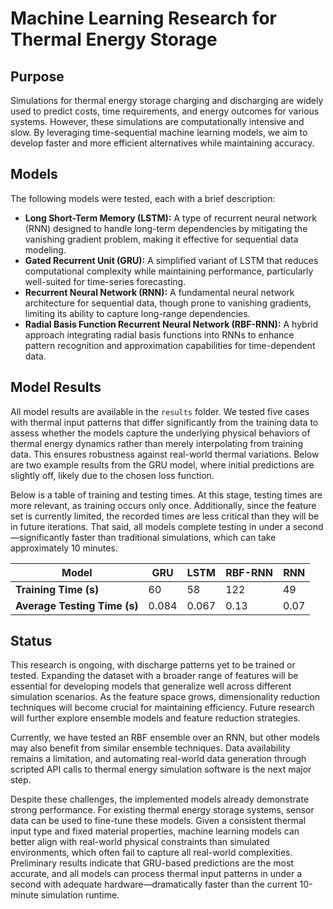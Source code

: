 # Machine Learning Research for Thermal Energy Storage

## Purpose
Simulations for thermal energy storage charging and discharging are widely used to predict costs, time requirements, and energy outcomes for various systems. However, these simulations are computationally intensive and slow. By leveraging time-sequential machine learning models, we aim to develop faster and more efficient alternatives while maintaining accuracy.

## Models
The following models were tested, each with a brief description:

- **Long Short-Term Memory (LSTM):** A type of recurrent neural network (RNN) designed to handle long-term dependencies by mitigating the vanishing gradient problem, making it effective for sequential data modeling.
- **Gated Recurrent Unit (GRU):** A simplified variant of LSTM that reduces computational complexity while maintaining performance, particularly well-suited for time-series forecasting.
- **Recurrent Neural Network (RNN):** A fundamental neural network architecture for sequential data, though prone to vanishing gradients, limiting its ability to capture long-range dependencies.
- **Radial Basis Function Recurrent Neural Network (RBF-RNN):** A hybrid approach integrating radial basis functions into RNNs to enhance pattern recognition and approximation capabilities for time-dependent data.

## Model Results
All model results are available in the `results` folder. We tested five cases with thermal input patterns that differ significantly from the training data to assess whether the models capture the underlying physical behaviors of thermal energy dynamics rather than merely interpolating from training data. This ensures robustness against real-world thermal variations. Below are two example results from the GRU model, where initial predictions are slightly off, likely due to the chosen loss function.


Below is a table of training and testing times. At this stage, testing times are more relevant, as training occurs only once. Additionally, since the feature set is currently limited, the recorded times are less critical than they will be in future iterations. That said, all models complete testing in under a second—significantly faster than traditional simulations, which can take approximately 10 minutes.

| Model                   | GRU  | LSTM | RBF-RNN | RNN  |
|-------------------------|------|------|---------|------|
| **Training Time (s)**   | 60   | 58   | 122     | 49   |
| **Average Testing Time (s)** | 0.084 | 0.067 | 0.13    | 0.07 |


## Status
This research is ongoing, with discharge patterns yet to be trained or tested. Expanding the dataset with a broader range of features will be essential for developing models that generalize well across different simulation scenarios. As the feature space grows, dimensionality reduction techniques will become crucial for maintaining efficiency. Future research will further explore ensemble models and feature reduction strategies.

Currently, we have tested an RBF ensemble over an RNN, but other models may also benefit from similar ensemble techniques. Data availability remains a limitation, and automating real-world data generation through scripted API calls to thermal energy simulation software is the next major step.

Despite these challenges, the implemented models already demonstrate strong performance. For existing thermal energy storage systems, sensor data can be used to fine-tune these models. Given a consistent thermal input type and fixed material properties, machine learning models can better align with real-world physical constraints than simulated environments, which often fail to capture all real-world complexities. Preliminary results indicate that GRU-based predictions are the most accurate, and all models can process thermal input patterns in under a second with adequate hardware—dramatically faster than the current 10-minute simulation runtime.
